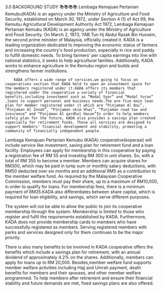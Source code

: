 3.0 BACKGROUND STUDY 📚📚📚📚
Lembaga Kemajuan Pertanian Kemubu(KADA) is an agency under the Ministry of Agriculture and Food Security, established on March 30, 1972, under Section 4 (1) of Act 69, the Kemubu Agricultural Development Authority Act 1972, Lembaga Kemajuan Pertanian Kemubu (KADA) is an agency under the Ministry of Agriculture and Food Security. On March 2, 1973, YAB Tun Hj Abdul Razak Bin Hussein, the second prime minister of Malaysia, officially created it. KADA is a leading organization dedicated to improving the economic status of farmers and increasing the country's food production, especially in rice and paddy to fulfill domestic needs. To bring farmers' per capita earnings into line with national statistics, it seeks to help agricultural families. Additionally, KADA works to enhance agriculture in the Kemubu region and builds and strengthens farmer institutions.  

      	KADA offers a wide range of services,we going to focus on cooperatives section that KADA held to open an investment space for the members registered under it.KADA offers its members that registered under the cooperative a variety of financial benefits,including investment such as “Modal Syer” and “Modal Yuran” ,loans to support personal and business needs.The are five main loan plan for member registered under it which are “Pinjaman Al Bai”, “Pinjaman Al Innah”, “Pinjaman skim khas”, “Pinjaman road tax and insurance” and “Pinjaman Al qardhul Hasan”In order to help members safely plan for the future, KADA also provides a savings plan created especially for retirement funds. These all services are designed to support members' financial development and stability, promoting a community of financially independent people. 

Lembaga Kemajuan Pertanian Kemubu (KADA) cooperative(koperasi) will include service like investment, saving plan for retirement fund and a loan facility. Employees can apply for membership in this cooperative by paying a registration fee of RM 55 and investing RM 300 in unit shares. So, with a total of RM 355 to become a member. Members can acquire shares for RM300, which may be paid in lump sum or monthly salary deductions, with RM50 deducted over six months and an additional RM5 as a contribution to the member welfare fund. As required by the Malaysian Cooperative Commission, members must pay their share, up to a maximum of RM10,000, in order to qualify for loans. For membership fees, there is a minimum payment of RM35.KADA also differentiates between share capital, which is required for loan eligibility, and savings, which serve different purposes. 

The system will not be able to allow the public to join its cooperative membership through the system. Membership is limited to those who register and fulfil the requirements established by KADA. Furthermore, KADA does not provide membership cards to members who have successfully registered as members. Serving registered members with perks and services designed only for them continues to be the major priority. 

There is also many benefits to be involved in KADA cooperative offers the benefits which include a savings plan for retirement, with an annual dividend of approximately 4.2% on the shares. Additionally, members can apply for loans up to RM 20,000. Besides,member welfare fund supports member welfare activities including Hajj and Umrah payment, death benefits for members and their spouses, and other member welfare programmed. To help members after retirement and ensure their financial stability and future demands are met, fixed savings plans are also offered. 

 
